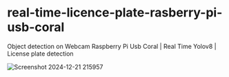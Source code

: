 ﻿# real-time-licence-plate-rasberry-pi-usb-coral

Object detection on Webcam Raspberry Pi Usb Coral | Real Time Yolov8 | License plate detection

![Screenshot 2024-12-21 215957](https://github.com/user-attachments/assets/a949dabc-d9b2-4f63-b6d6-26d82c6125d9)
